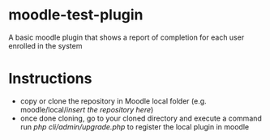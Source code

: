 # moodle-test-plugin
A basic moodle plugin that shows a report of completion for each user enrolled in the system

# Instructions
- copy or clone the repository in Moodle local folder (e.g. moodle/local/*insert the repository here*)
- once done cloning, go to your cloned directory and execute a command run <i>php cli/admin/upgrade.php</i> to register the local plugin in moodle
